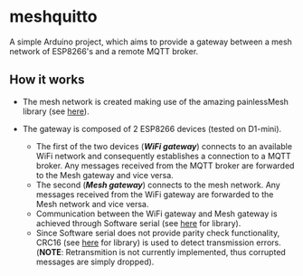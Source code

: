 # meshquitto
A simple Arduino project, which aims to provide a gateway between a mesh network of ESP8266's and a remote MQTT broker.

## How it works
* The mesh network is created making use of the amazing painlessMesh library (see [here](https://gitlab.com/BlackEdder/painlessMesh/wikis/home)).

* The gateway is composed of 2 ESP8266 devices (tested on D1-mini).
  * The first of the two devices (**_WiFi gateway_**) connects to an available WiFi network and consequently establishes a connection to a MQTT broker. Any messages received from the MQTT broker are forwarded to the Mesh gateway and vice versa.
  * The second (**_Mesh gateway_**) connects to the mesh network. Any messages received from the WiFi gateway are forwarded to the Mesh network and vice versa.
  * Communication between the WiFi gateway and Mesh gateway is achieved through Software serial (see [here](https://github.com/plerup/espsoftwareserial) for library).
  * Since Software serial does not provide parity check functionality, CRC16 (see [here](https://github.com/vinmenn/Crc16) for library) is used to detect transmission errors. (**NOTE**: Retransmition is not currently implemented, thus corrupted messages are simply dropped). 

